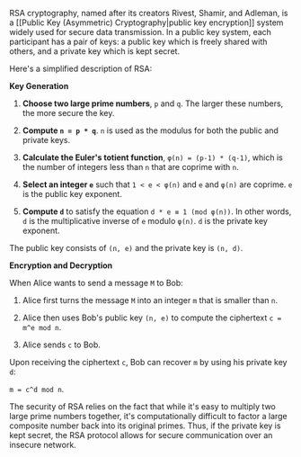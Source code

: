RSA cryptography, named after its creators Rivest, Shamir, and Adleman, is a  [[Public Key (Asymmetric) Cryptography|public key encryption]] system widely used for secure data transmission. In a public key system, each participant has a pair of keys: a public key which is freely shared with others, and a private key which is kept secret.

Here's a simplified description of RSA:

**Key Generation**

1. **Choose two large prime numbers**, `p` and `q`. The larger these numbers, the more secure the key.
    
2. **Compute `n = p * q`**. `n` is used as the modulus for both the public and private keys.
    
3. **Calculate the Euler's totient function**, `φ(n) = (p-1) * (q-1)`, which is the number of integers less than `n` that are coprime with `n`.
    
4. **Select an integer `e`** such that `1 < e < φ(n)` and `e` and `φ(n)` are coprime. `e` is the public key exponent.
    
5. **Compute `d`** to satisfy the equation `d * e ≡ 1 (mod φ(n))`. In other words, `d` is the multiplicative inverse of `e` modulo `φ(n)`. `d` is the private key exponent.
    

The public key consists of `(n, e)` and the private key is `(n, d)`.

**Encryption and Decryption**

When Alice wants to send a message `M` to Bob:

1. Alice first turns the message `M` into an integer `m` that is smaller than `n`.
    
2. Alice then uses Bob's public key `(n, e)` to compute the ciphertext `c = m^e mod n`.
    
3. Alice sends `c` to Bob.
    

Upon receiving the ciphertext `c`, Bob can recover `m` by using his private key `d`:

`m = c^d mod n`.

The security of RSA relies on the fact that while it's easy to multiply two large prime numbers together, it's computationally difficult to factor a large composite number back into its original primes. Thus, if the private key is kept secret, the RSA protocol allows for secure communication over an insecure network.